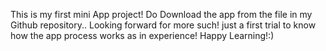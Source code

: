 This is my first mini App project! Do Download the app from the file in my Github repository..
Looking forward for more such! just a first trial to know how the app process works as in experience! Happy Learning!:)
